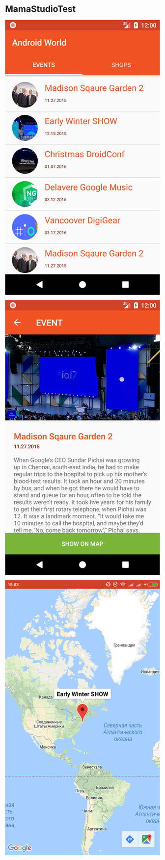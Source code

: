 # MamaStudioTest
![alt text](https://github.com/aranadan/MamaStudioTest/blob/master/Screenshot_1528113644.png)

![alt text](https://github.com/aranadan/MamaStudioTest/blob/master/Screenshot_1528113685.png)

![alt text](https://github.com/aranadan/MamaStudioTest/blob/master/Screenshot_2018-06-04-15-03-27-025_com.fox.andrey.mamastudiotest.png)
